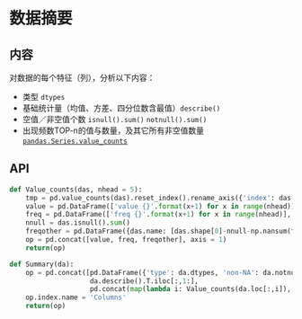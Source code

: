 # 数据摘要

## 内容
对数据的每个特征（列），分析以下内容：
* 类型 `dtypes`
* 基础统计量（均值、方差、四分位数含最值）`describe()`
* 空值／非空值个数 `isnull().sum()` `notnull().sum()`
* 出现频数TOP-n的值与数量，及其它所有非空值数量 [`pandas.Series.value_counts`](../study/4_PythonFoundation/pandasBasics/value_counts.py)

## API
```python
def Value_counts(das, nhead = 5):
    tmp = pd.value_counts(das).reset_index().rename_axis({'index': das.name}, axis = 1)
    value = pd.DataFrame(['value {}'.format(x+1) for x in range(nhead)], index = np.arange(nhead)).join(tmp.iloc[:,0], how = 'left').set_index(0).T
    freq = pd.DataFrame(['freq {}'.format(x+1) for x in range(nhead)], index = np.arange(nhead)).join(tmp.iloc[:,1], how = 'left').set_index(0).T
    nnull = das.isnull().sum()
    freqother = pd.DataFrame({das.name: [das.shape[0]-nnull-np.nansum(freq.values), nnull]}, index = ['freq others', 'NA']).T
    op = pd.concat([value, freq, freqother], axis = 1)
    return(op)

def Summary(da):
    op = pd.concat([pd.DataFrame({'type': da.dtypes, 'non-NA': da.notnull().sum(axis = 0)}), 
                    da.describe().T.iloc[:,1:], 
                    pd.concat(map(lambda i: Value_counts(da.loc[:,i]), da.columns))], axis = 1).loc[da.columns]
    op.index.name = 'Columns'
    return(op)
```